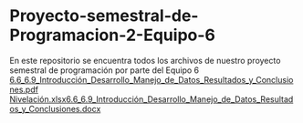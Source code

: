 # Proyecto-semestral-de-Programacion-2-Equipo-6
En este repositorio se encuentra todos los archivos de nuestro proyecto semestral de programación por parte del Equipo 6
[6.6_6.9_Introducción_Desarrollo_Manejo_de_Datos_Resultados_y_Conclusiones.pdf](https://github.com/LeonardoUribe1730/Proyecto-semestral-de-Programacion-2-Equipo-6/files/10147751/6.6_6.9_Introduccion_Desarrollo_Manejo_de_Datos_Resultados_y_Conclusiones.pdf)
[Nivelación.xlsx](https://github.com/LeonardoUribe1730/Proyecto-semestral-de-Programacion-2-Equipo-6/files/10147752/Nivelacion.xlsx)[6.6_6.9_Introducción_Desarrollo_Manejo_de_Datos_Resultados_y_Conclusiones.docx](https://github.com/LeonardoUribe1730/Proyecto-semestral-de-Programacion-2-Equipo-6/files/10147821/6.6_6.9_Introduccion_Desarrollo_Manejo_de_Datos_Resultados_y_Conclusiones.docx)

